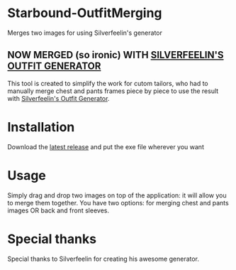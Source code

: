 # Starbound-OutfitMerging
Merges two images for using Silverfeelin's generator

## NOW MERGED (so ironic) WITH [SILVERFEELIN'S OUTFIT GENERATOR](https://github.com/Silverfeelin/Starbound-OutfitGenerator)

This tool is created to simplify the work for cutom tailors, who had to manually merge chest and pants frames piece by piece to use the result with [Silverfeelin's Outfit Generator](https://github.com/Silverfeelin/Starbound-OutfitGenerator).

# Installation
Download the [latest release](https://github.com/Degranon/Starbound-OutfitMerging/releases/latest) and put the exe file wherever you want

# Usage
Simply drag and drop two images on top of the application: it will allow you to merge them together.
You have two options: for merging chest and pants images OR back and front sleeves.

# Special thanks
Special thanks to Silverfeelin for creating his awesome generator.
